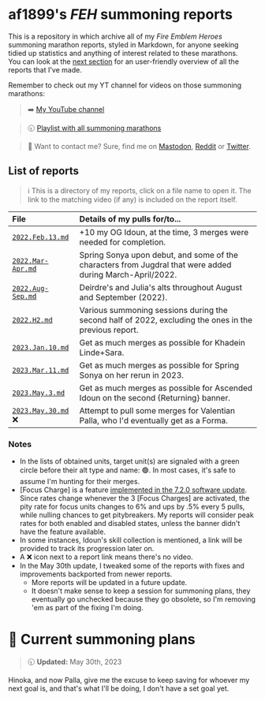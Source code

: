 # af1899's *FEH* summoning reports

This is a repository in which archive all of my *Fire Emblem Heroes* summoning marathon reports, styled in Markdown, for anyone seeking tidied up statistics and anything of interest related to these marathons.<br>
You can look at the [next section](#list-of-reports) for an user-friendly overview of all the reports that I've made.

Remember to check out my YT channel for videos on those summoning marathons:

> :arrow_right: [My YouTube channel](https://www.youtube.com/@af1899_yt)

> :clock930: [Playlist with all summoning marathons](https://www.youtube.com/playlist?list=PLZoV5ZTFJImxV0LcfE9HpdGDdDc3q0jxI)

> :e-mail: Want to contact me? Sure, find me on [Mastodon](https://mastodon.social/@af1899), [Reddit](https://www.reddit.com/user/af1899) or [Twitter](https://twitter.com/af1899).

## List of reports
> :information_source: This is a directory of my reports, click on a file name to open it. The link to the matching video (if any) is included on the report itself.

| File | Details of my pulls for/to... |
| :- | :- |
| [`2022.Feb.13.md`](/reports/2022.Feb.13.md) | +10 my OG Idoun, at the time, 3 merges were needed for completion. |
| [`2022.Mar-Apr.md`](/reports/2022.Mar-Apr.md) | Spring Sonya upon debut, and some of the characters from Jugdral that were added during March-April/2022. |
| [`2022.Aug-Sep.md`](/reports/2022.Aug-Sep.md) | Deirdre's and Julia's alts throughout August and September (2022). |
| [`2022.H2.md`](/reports/2022.H2.md) | Various summoning sessions during the second half of 2022, excluding the ones in the previous report. |
| [`2023.Jan.10.md`](/reports/2023.Jan.10.md) | Get as much merges as possible for Khadein Linde+Sara. |
| [`2023.Mar.11.md`](/reports/2023.Mar.11.md) | Get as much merges as possible for Spring Sonya on her rerun in 2023. |
| [`2023.May.3.md`](/reports/2023.May.3.md) | Get as much merges as possible for Ascended Idoun on the second {Returning} banner. |
| [`2023.May.30.md`](/reports/2023.May.30.md) :x: | Attempt to pull some merges for Valentian Palla, who I'd eventually get as a Forma. |

### Notes
* In the lists of obtained units, target unit(s) are signaled with a green circle before their alt type and name: :green_circle:. In most cases, it's safe to assume I'm hunting for their merges.
* [Focus Charge] is a feature [implemented in the 7.2.0 software update](https://feheroes.fandom.com/wiki/What%27s_In_Store_for_the_7.2.0_Update_(Notification)). Since rates change whenever the 3 [Focus Charges] are activated, the pity rate for focus units changes to 6% and ups by .5% every 5 pulls, while nulling chances to get pitybreakers. My reports will consider peak rates for both enabled and disabled states, unless the banner didn't have the feature available.
* In some instances, Idoun's skill collection is mentioned, a link will be provided to track its progression later on.
* A :x: icon next to a report link means there's no video.
* In the May 30th update, I tweaked some of the reports with fixes and improvements backported from newer reports.
  * More reports will be updated in a future update.
  * It doesn't make sense to keep a session for summoning plans, they eventually go unchecked because they go obsolete, so I'm removing 'em as part of the fixing I'm doing.

# :gun: Current summoning plans 
> :clock930: **Updated:** May 30th, 2023

Hinoka, and now Palla, give me the excuse to keep saving for whoever my next goal is, and that's what I'll be doing, I don't have a set goal yet.